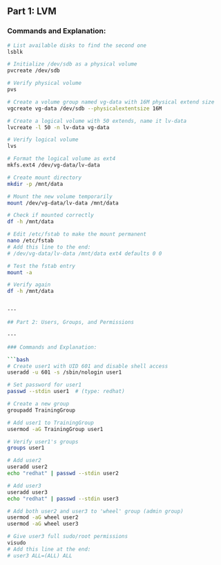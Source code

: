 ## Part 1: LVM 

###  Commands and Explanation:

```bash
# List available disks to find the second one
lsblk

# Initialize /dev/sdb as a physical volume
pvcreate /dev/sdb

# Verify physical volume
pvs

# Create a volume group named vg-data with 16M physical extend size
vgcreate vg-data /dev/sdb --physicalextentsize 16M

# Create a logical volume with 50 extends, name it lv-data
lvcreate -l 50 -n lv-data vg-data

# Verify logical volume
lvs

# Format the logical volume as ext4
mkfs.ext4 /dev/vg-data/lv-data

# Create mount directory
mkdir -p /mnt/data

# Mount the new volume temporarily
mount /dev/vg-data/lv-data /mnt/data

# Check if mounted correctly
df -h /mnt/data

# Edit /etc/fstab to make the mount permanent
nano /etc/fstab
# Add this line to the end:
# /dev/vg-data/lv-data /mnt/data ext4 defaults 0 0

# Test the fstab entry
mount -a

# Verify again
df -h /mnt/data


---

## Part 2: Users, Groups, and Permissions

---

### Commands and Explanation:

```bash
# Create user1 with UID 601 and disable shell access
useradd -u 601 -s /sbin/nologin user1

# Set password for user1
passwd --stdin user1  # (type: redhat)

# Create a new group
groupadd TrainingGroup

# Add user1 to TrainingGroup
usermod -aG TrainingGroup user1

# Verify user1's groups
groups user1

# Add user2
useradd user2
echo "redhat" | passwd --stdin user2

# Add user3
useradd user3
echo "redhat" | passwd --stdin user3

# Add both user2 and user3 to 'wheel' group (admin group)
usermod -aG wheel user2
usermod -aG wheel user3

# Give user3 full sudo/root permissions
visudo
# Add this line at the end:
# user3 ALL=(ALL) ALL
